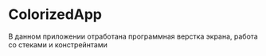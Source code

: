 # ColorizedApp
В данном приложении отработана программная верстка экрана, работа со стеками и констрейнтами
